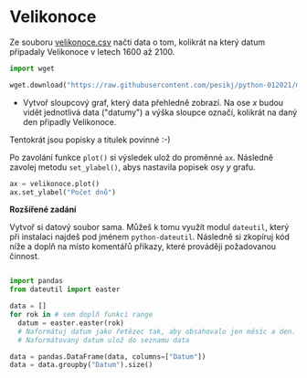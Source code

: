 # Velikonoce

Ze souboru [velikonoce.csv](velikonoce.csv) načti data o tom, kolikrát na který datum připadaly Velikonoce v letech 1600 až 2100.

```python
import wget

wget.download("https://raw.githubusercontent.com/pesikj/python-012021/master/zadani/7/velikonoce.csv")

```

* Vytvoř sloupcový graf, který data přehledně zobrazí. Na ose *x* budou vidět jednotlivá data ("datumy") a výška sloupce označí, kolikrát na daný den připadly Velikonoce.

Tentokrát jsou popisky a titulek povinné :-)

Po zavolání funkce `plot()` si výsledek ulož do proměnné `ax`. Následně zavolej metodu `set_ylabel()`, abys nastavila popisek osy *y* grafu.

```python
ax = velikonoce.plot()
ax.set_ylabel("Počet dnů")
```

**Rozšířené zadání**

Vytvoř si datový soubor sama. Můžeš k tomu využít modul `dateutil`, který při instalaci najdeš pod jménem `python-dateutil`. Následně si zkopíruj kód níže a doplň na místo komentářů příkazy, které prováději požadovanou činnost.

```python

import pandas
from dateutil import easter

data = []
for rok in # sem doplň funkci range
  datum = easter.easter(rok)
  # Naformátuj datum jako řetězec tak, aby obsahovalo jen měsíc a den. Měsíc dej na začátek a za něj den - použij funkci strftime, kterou jsme spolu probírali
  # Naformátovaný datum ulož do seznamu data

data = pandas.DataFrame(data, columns=["Datum"])
data = data.groupby("Datum").size()
```
